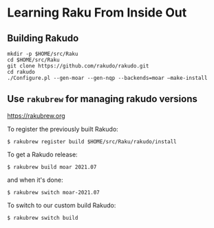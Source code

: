 # Learning Raku From Inside Out

## Building Rakudo

    mkdir -p $HOME/src/Raku
    cd $HOME/src/Raku
    git clone https://github.com/rakudo/rakudo.git
    cd rakudo
    ./Configure.pl --gen-moar --gen-nqp --backends=moar —make-install

## Use `rakubrew` for managing rakudo versions

https://rakubrew.org

To register the previously built Rakudo:

    $ rakubrew register build $HOME/src/Raku/rakudo/install

To get a Rakudo release:

    $ rakubrew build moar 2021.07

and when it's done:

    $ rakubrew switch moar-2021.07

To switch to our custom build Rakudo:

    $ rakubrew switch build

